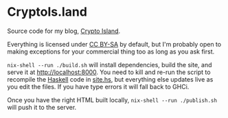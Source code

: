 CryptoIs.land
=============

Source code for my blog, [Crypto Island][cryptoisland].

Everything is licensed under [CC BY-SA][ccsa4] by default, but I'm probably
open to making exceptions for your commercial thing too as long as you ask
first.

`nix-shell --run ./build.sh` will install dependencies, build the site,
and serve it at <http://localhost:8000>.
You need to kill and re-run the script to recompile the [Haskell][haskell]
code in [site.hs][sitehs], but everything else updates live as you edit the files.
If you have type errors it will fall back to GHCi.

Once you have the right HTML built locally,
`nix-shell --run ./publish.sh` will push it to the server.

[cryptoisland]: https://cryptois.land
[haskell]: https://www.haskell.org
[sitehs]: https://github.com/jefdaj/jefdaj.github.io/blob/master/src/site.hs
[ccsa4]: https://creativecommons.org/licenses/by-sa/4.0/
